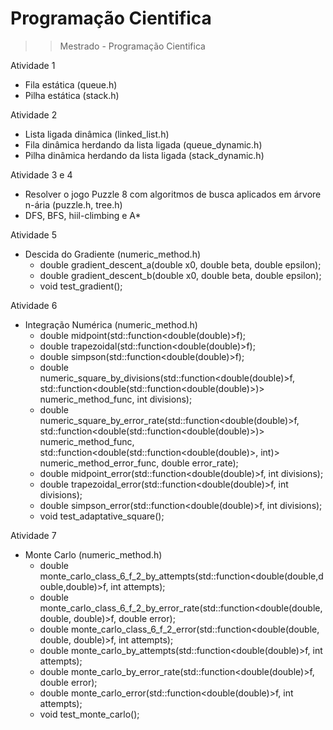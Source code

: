 # Programação Cientifica
>> Mestrado - Programação Cientifica

Atividade 1 
  - Fila estática (queue.h)
  - Pilha estática (stack.h)

Atividade 2
  - Lista ligada dinâmica (linked_list.h)
  - Fila dinâmica herdando da lista ligada (queue_dynamic.h)
  - Pilha dinâmica herdando da lista ligada (stack_dynamic.h)

Atividade 3 e 4
  - Resolver o jogo Puzzle 8 com algoritmos de busca aplicados em árvore n-ária (puzzle.h, tree.h)
  - DFS, BFS, hiil-climbing e A*

Atividade 5
  - Descida do Gradiente (numeric_method.h) 
    - double gradient_descent_a(double x0, double beta, double epsilon);
    - double gradient_descent_b(double x0, double beta, double epsilon);
    - void test_gradient();
    
Atividade 6
  - Integração Numérica (numeric_method.h)
    - double midpoint(std::function<double(double)>f);
    - double trapezoidal(std::function<double(double)>f);
    - double simpson(std::function<double(double)>f);
    - double numeric_square_by_divisions(std::function<double(double)>f, std::function<double(std::function<double(double)>)> numeric_method_func, int divisions);
    - double numeric_square_by_error_rate(std::function<double(double)>f, std::function<double(std::function<double(double)>)> numeric_method_func, std::function<double(std::function<double(double)>, int)> numeric_method_error_func, double error_rate);
    - double midpoint_error(std::function<double(double)>f, int divisions);
    - double trapezoidal_error(std::function<double(double)>f, int divisions);
    - double simpson_error(std::function<double(double)>f, int divisions);
    - void test_adaptative_square();
    
Atividade 7
  - Monte Carlo (numeric_method.h)
    - double monte_carlo_class_6_f_2_by_attempts(std::function<double(double,double,double)>f, int attempts);
    - double monte_carlo_class_6_f_2_by_error_rate(std::function<double(double, double, double)>f, double error);
    - double monte_carlo_class_6_f_2_error(std::function<double(double, double, double)>f, int attempts);
    - double monte_carlo_by_attempts(std::function<double(double)>f, int attempts);
    - double monte_carlo_by_error_rate(std::function<double(double)>f, double error);
    - double monte_carlo_error(std::function<double(double)>f, int attempts);
    - void test_monte_carlo();
